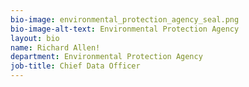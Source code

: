 ```yaml
---
bio-image: environmental_protection_agency_seal.png
bio-image-alt-text: Environmental Protection Agency
layout: bio
name: Richard Allen!
department: Environmental Protection Agency
job-title: Chief Data Officer
---
```

